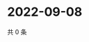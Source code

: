 # 2022-09-08

共 0 条

<!-- BEGIN WEIBO -->
<!-- 最后更新时间 Thu Sep 08 2022 04:20:46 GMT+0800 (China Standard Time) -->

<!-- END WEIBO -->
